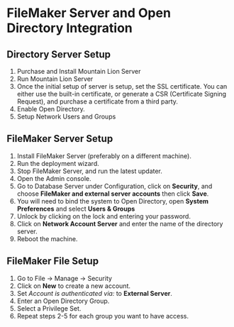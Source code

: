 # FileMaker Server and Open Directory Integration #
## Directory Server Setup ##
1. Purchase and Install Mountain Lion Server
2. Run Mountain Lion Server
3. Once the initial setup of server is setup, set the SSL certificate. You can either use the built-in certificate, or generate a CSR (Certificate Signing Request), and purchase a certificate from a third party.
4. Enable Open Directory.
5. Setup Network Users and Groups

## FileMaker Server Setup
1. Install FileMaker Server (preferably on a different machine).
2. Run the deployment wizard.
3. Stop FileMaker Server, and run the latest updater.
4. Open the Admin console.
5. Go to Database Server under Configuration, click on **Security**, and choose **FileMaker and external server accounts** then click **Save**.
6. You will need to bind the system to Open Directory, open **System Preferences** and select **Users & Groups**
7. Unlock by clicking on the lock and entering your password.
8. Click on **Network Account Server** and enter the name of the directory server.
9. Reboot the machine.

## FileMaker File Setup ##
1. Go to File -> Manage -> Security
2. Click on **New** to create a new account.
3. Set *Account is authenticated via:* to **External Server**.
4. Enter an Open Directory Group.
5. Select a Privilege Set.
6. Repeat steps 2-5 for each group you want to have access.